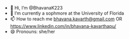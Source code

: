 - 👋 Hi, I’m @BhavanaK223
- 🌱 I’m currently a sophmore at the University of Florida 
- 📫 How to reach me bhavana.kavarth@gmail.com OR https://www.linkedin.com/in/bhavana-kavarthapu/
- 😄 Pronouns: she/her

<!---
BhavanaK223/BhavanaK223 is a ✨ special ✨ repository because its `README.md` (this file) appears on your GitHub profile.
You can click the Preview link to take a look at your changes.
--->
